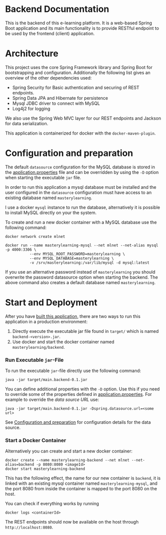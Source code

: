 # Backend Documentation

This is the backend of this e-learning platform. It is a web-based
Spring Boot application and its main functionality is to provide
RESTful endpoint to be used by the frontend (client) application.

# Architecture

This project uses the core Spring Framework library and Spring Boot
for bootstrapping and configuration. Additionally the following
list gives an overview of the other dependencies used:

 * Spring Security for Basic authentication and securing of REST
   endpoints.
 * Spring Data JPA and Hibernate for persistence
 * Mysql JDBC driver to connect with MySQL
 * Log4j2 for logging

We also use the Spring Web MVC layer for our REST endpoints and Jackson
for data serialization.

This application is containerized for docker with the
`docker-maven-plugin`.

# Configuration and preparation

The default `datasource` configuration for the MySQL
database is stored in the 
[application.properties](src/main/resources/application.properties)
file and can be overridden by using the `-D` option when starting
the executable `jar` file.

In order to run this application a mysql database must be installed
and the user configured in the `datasource` configuration must have
access to an existing database named `masterylearning`.

I use a docker `mysql` instance to run the database, alternatively it is
possible to install MySQL directly on your the system. 

To create and run a new docker container with a MySQL database 
use the following command:

    docker network create mlnet

    docker run --name masterylearning-mysql --net mlnet --net-alias mysql -p 4000:3306 \
               --env MYSQL_ROOT_PASSWORD=masterylearning \
               --env MYSQL_DATABASE=masterylearning \
               -v /srv/masterylearning:/var/lib/mysql -d mysql:latest

If you use an alternative password instead of `masterylearning` you
should overwrite the password datasource option when starting the
backend. The above command also creates a default database named
`masterylearning`.

# Start and Deployment

After you have [built this application](../README.md#testing-building-installing),
there are two ways to run this application in a production environment:

 1. Directly execute the executable jar file found in `target/` which is 
    named `backend-<version>.jar`.
 2. Use docker and start the docker container named `masterylearning/backend`. 

### Run Executable `jar`-File

To run the executable `jar`-file directly use the following
command:

    java -jar target/main.backend-0.1.jar

You can define additional properties with the `-D` option. Use this
 if you need to override some of the properties defined in
 [application.properties](src/main/resources/application.properties).
 For example to override the *data source URL* use:

    java -jar target/main.backend-0.1.jar -Dspring.datasource.url=<some url>

See [Configuration and preparation](#configuration-and-preparation) 
for configuration details for the data source.

### Start a Docker Container

Alternatively you can create and start a new docker container:

    docker create --name masterylearning-backend --net mlnet --net-alias=backend -p 8080:8080 <imageId>
    docker start masterylearning-backend

This has the following effect, the name for our new container is
`backend`, it is linked with an existing mysql container named `masterylearning-mysql`,
and the port 8080 from inside the container is mapped to the port
8080 on the host.

You can check if everything works by running

    docker logs <containerId>

The REST endpoints should now be available on the host through
`http://localhost:8080`.
